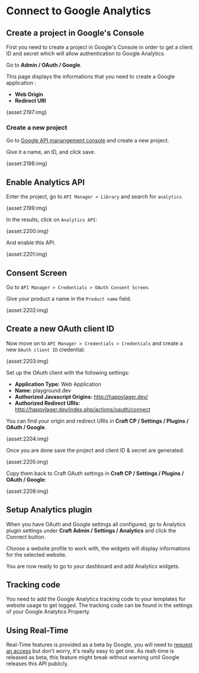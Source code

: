 # Connect to Google Analytics

## Create a project in Google's Console

First you need to create a project in Google's Console in order to get a client ID and secret which will allow authentication to Google Analytics.

Go to **Admin / OAuth / Google**.

This page displays the informations that you need to create a Google application :

- **Web Origin**
- **Redirect URI**

{asset:2197:img}

### Create a new project

Go to [Google API manangement console](https://code.google.com/apis/console/) and create a new project.

Give it a name, an ID, and click save.

{asset:2198:img}

## Enable Analytics API

Enter the project, go to `API Manager > Library` and search for `analytics`.

{asset:2199:img}

In the results, click on `Analytics API`:

{asset:2200:img}

And enable this API.

{asset:2201:img}

## Consent Screen

Go to `API Manager > Credentials > OAuth Consent Screen`.

Give your product a name in the `Product name` field.

{asset:2202:img}

## Create a new OAuth client ID

Now move on to `API Manager > Credentials > Credentials` and create a new `OAuth client ID` credential:

{asset:2203:img}

Set up the OAuth client with the following settings:

- **Application Type:** Web Application
- **Name:** playground.dev
- **Authorized Javascript Origins:** http://happylager.dev/
- **Authorized Redirect URIs:** http://happylager.dev/index.php/actions/oauth/connect

You can find your origin and redirect URIs in **Craft CP / Settings / Plugins / OAuth / Google**.

{asset:2204:img}

Once you are done save the project and client ID & secret are generated:

{asset:2205:img}

Copy them back to Craft OAuth settings in **Craft CP / Settings / Plugins / OAuth / Google**:

{asset:2208:img}


## Setup Analytics plugin

When you have OAuth and Google settings all configured, go to Analytics plugin settings under **Craft Admin / Settings / Analytics** and click the Connect button.

Choose a website profile to work with, the widgets will display informations for the selected website.

You are now ready to go to your dashboard and add Analytics widgets.

## Tracking code

You need to add the Google Analytics tracking code to your templates for website usage to get logged. The tracking code can be found in the settings of your Google Analytics Property.


## Using Real-Time

Real-Time features is provided as a beta by Google, you will need to [request an access](https://developers.google.com/analytics/devguides/reporting/realtime/v3/) but don't worry, it's really easy to get one. As realt-time is released as beta, this feature might break without warning until Google releases this API publicly.